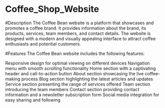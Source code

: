# Coffee_Shop_Website

#Description
The Coffee Bean website is a platform that showcases and promotes a coffee brand. It provides information about the brand, its products, services, team members, and contact details. The website is designed with a modern and visually appealing interface to attract coffee enthusiasts and potential customers.

#Features
The Coffee Bean website includes the following features:

Responsive design for optimal viewing on different devices
Navigation menu with smooth scrolling functionality
Home section with a captivating header and call-to-action button
About section showcasing the live coffee-making process
Blog section highlighting the latest articles and updates
Service section presenting the range of services offered
Team section introducing the team members
Contact section providing contact information and a newsletter subscription form
Social media integration for easy sharing and following
